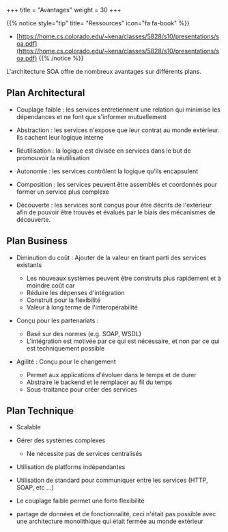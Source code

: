 +++
title = "Avantages"
weight = 30
+++

{{% notice style="tip" title= "Ressources" icon="fa fa-book" %}}

- [https://home.cs.colorado.edu/~kena/classes/5828/s10/presentations/soa.pdf](https://home.cs.colorado.edu/~kena/classes/5828/s10/presentations/soa.pdf)
  {{% /notice %}}

L'architecture SOA offre de nombreux avantages sur différents plans.

## Plan Architectural

- Couplage faible : les services entretiennent une relation qui minimise les dépendances et ne font que s'informer mutuellement

- Abstraction : les services n'expose que leur contrat au monde extérieur. Ils cachent leur logique interne

- Réutilisation : la logique est divisée en services dans le but de promouvoir la réutilisation

- Autonomie : les services contrôlent la logique qu'ils encapsulent

- Composition : les services peuvent être assemblés et coordonnés pour former un service plus complexe

- Découverte : les services sont conçus pour être décrits de l'extérieur afin de pouvoir être trouvés et évalués par le biais des mécanismes de découverte.

## Plan Business

- Diminution du coût : Ajouter de la valeur en tirant parti des services existants

  - Les nouveaux systèmes peuvent être construits plus rapidement et à moindre coût car
  - Réduire les dépenses d'intégration
  - Construit pour la flexibilité
  - Valeur à long terme de l'interopérabilité

- Conçu pour les partenariats :

  - Basé sur des normes (e.g. SOAP, WSDL)
  - L'intégration est motivée par ce qui est nécessaire, et non par ce qui est
    techniquement possible

- Agilité : Conçu pour le changement
  - Permet aux applications d'évoluer dans le temps et de durer
  - Abstraire le backend et le remplacer au fil du temps
  - Sous-traitance pour créer des services

## Plan Technique

- Scalable

- Gérer des systèmes complexes

  - Ne nécessite pas de services centralisés

- Utilisation de platforms indépendantes

- Utilisation de standard pour communiquer entre les services (HTTP, SOAP, etc ...)

- Le couplage faible permet une forte flexibilité

- partage de données et de fonctionnalité, ceci n'était pas possible avec une architecture monolithique qui était fermée au monde extérieur
